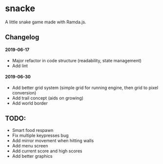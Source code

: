 # snacke
A little snake game made with Ramda.js.

## Changelog
#### 2019-06-17
- Major refactor in code structure (readability, state management)
- Add lint

#### 2019-06-30
- Add better grid system (simple grid for running engine, then grid to pixel conversion)
- Add trail concept (aids on growing)
- Add world border

## TODO:
- Smart food respawn
- Fix multiple keypresses bug
- Add mirror movement when hitting walls
- Add menu screen
- Add current score and high scores
- Add better graphics
